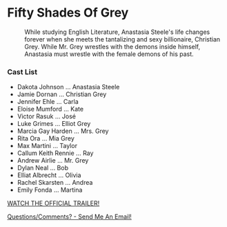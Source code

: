 <!DOCTYPE HTML>
<html>

<head>


<link type="text/css"; rel="stylesheet"; href="format1.css"; />
<h1> Fifty Shades Of Grey </h1>
<p>
<dd> While studying English Literature, Anastasia Steele's life changes forever when she meets the tantalizing and sexy billionaire, Christian Grey. While Mr. Grey wrestles with the demons inside himself, Anastasia must wrestle with the female demons of his past.</dd>

  </p>
</head>

<body>
<h3>Cast List</h3>
<ul>

<li>Dakota Johnson          ...	Anastasia Steele</li>
<li>Jamie Dornan            ...	Christian Grey</li>
<li>Jennifer Ehle			...	Carla</li>
<li>Eloise Mumford			...	Kate</li>
<li>Victor Rasuk			...	José</li>
<li>Luke Grimes				...	Elliot Grey</li>
<li>Marcia Gay Harden		...	Mrs. Grey</li>
<li>Rita Ora				...	Mia Grey</li>
<li>Max Martini				...	Taylor</li>
<li>Callum Keith Rennie		...	Ray</li>
<li>Andrew Airlie			...	Mr. Grey</li>
<li>Dylan Neal				...	Bob</li>
<li>Elliat Albrecht			...	Olivia</li>
<li>Rachel Skarsten			...	Andrea</li>
<li>Emily Fonda				...	Martina</li>
</ul>


</body>
<footer> 
<p>
<a href="https://www.youtube.com/watch?v=SfZWFDs0LxA">WATCH THE OFFICIAL TRAILER!</a>
</p>
<p>
<a href="mailto:S1062602@student.mcckc.edu">Questions/Comments? - Send Me An Email!</a>
  </p>

</footer>

</html>
